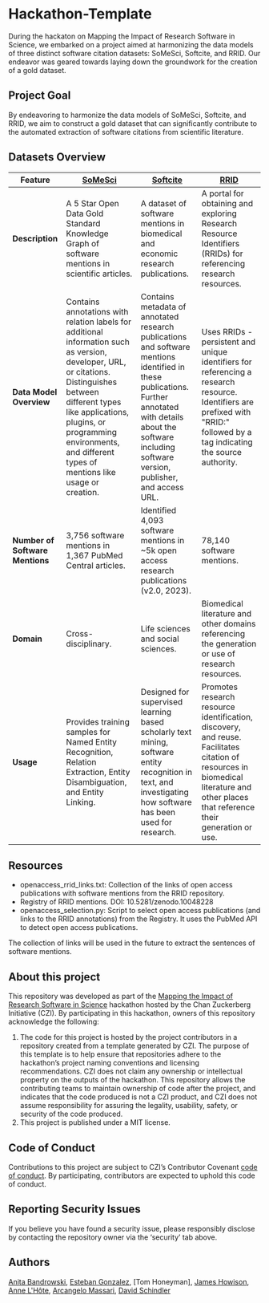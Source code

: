 # Hackathon-Template


During the hackaton on Mapping the Impact of Research Software in Science, we embarked on a project aimed at harmonizing the data models of three distinct software citation datasets: SoMeSci, Softcite, and RRID. Our endeavor was geared towards laying down the groundwork for the creation of a gold dataset.

## Project Goal

By endeavoring to harmonize the data models of SoMeSci, Softcite, and RRID, we aim to construct a gold dataset that can significantly contribute to the automated extraction of software citations from scientific literature.
## Datasets Overview

| Feature                        | [SoMeSci](https://data.gesis.org/somesci/)         | [Softcite](https://github.com/howisonlab/softcite-dataset) | [RRID](https://scicrunch.org/resources)        |
|--------------------------------|-----------------------------------------------------|-------------------------------------------------------------|------------------------------------------------|
| **Description**                | A 5 Star Open Data Gold Standard Knowledge Graph of software mentions in scientific articles. | A dataset of software mentions in biomedical and economic research publications. | A portal for obtaining and exploring Research Resource Identifiers (RRIDs) for referencing research resources.
| **Data Model Overview**        | Contains annotations with relation labels for additional information such as version, developer, URL, or citations. Distinguishes between different types like applications, plugins, or programming environments, and different types of mentions like usage or creation. | Contains metadata of annotated research publications and software mentions identified in these publications. Further annotated with details about the software including software version, publisher, and access URL. | Uses RRIDs - persistent and unique identifiers for referencing a research resource. Identifiers are prefixed with "RRID:" followed by a tag indicating the source authority.
| **Number of Software Mentions**| 3,756 software mentions in 1,367 PubMed Central articles. | Identified 4,093 software mentions in ~5k open access research publications (v2.0, 2023). | 78,140 software mentions. |
| **Domain**                     | Cross-disciplinary. | Life sciences and social sciences. | Biomedical literature and other domains referencing the generation or use of research resources.
| **Usage**                      | Provides training samples for Named Entity Recognition, Relation Extraction, Entity Disambiguation, and Entity Linking. | Designed for supervised learning based scholarly text mining, software entity recognition in text, and investigating how software has been used for research. | Promotes research resource identification, discovery, and reuse. Facilitates citation of resources in biomedical literature and other places that reference their generation or use.

## Resources
* openaccess_rrid_links.txt: Collection of the links of open access publications with software mentions from the RRID repository.
* Registry of RRID mentions. DOI: 10.5281/zenodo.10048228
* openaccess_selection.py: Script to select open access publications (and links to the RRID annotations) from the Registry. It uses the PubMed API to detect open access publications.

The collection of links will be used in the future to extract the sentences of software mentions. 

## About this project

This repository was developed as part of the [Mapping the Impact of Research Software in Science](https://github.com/chanzuckerberg/software-impact-hackathon-2023) hackathon hosted by the Chan Zuckerberg Initiative (CZI). By participating in this hackathon, owners of this repository acknowledge the following:
1. The code for this project is hosted by the project contributors in a repository created from a template generated by CZI. The purpose of this template is to help ensure that repositories adhere to the hackathon’s project naming conventions and licensing recommendations.  CZI does not claim any ownership or intellectual property on the outputs of the hackathon. This repository allows the contributing teams to maintain ownership of code after the project, and indicates that the code produced is not a CZI product, and CZI does not assume responsibility for assuring the legality, usability, safety, or security of the code produced.
2. This project is published under a MIT license.

## Code of Conduct

Contributions to this project are subject to CZI’s Contributor Covenant [code of conduct](https://github.com/chanzuckerberg/.github/blob/master/CODE_OF_CONDUCT.md). By participating, contributors are expected to uphold this code of conduct. 

## Reporting Security Issues

If you believe you have found a security issue, please responsibly disclose by contacting the repository owner via the ‘security’ tab above.

## Authors

[Anita Bandrowski](https://github.com/bandrow), [Esteban Gonzalez](https://github.com/esgg), [Tom Honeyman], [James Howison](https://github.com/jameshowison), [Anne L'Hôte](https://github.com/annelhote/), [Arcangelo Massari](https://github.com/arcangelo7), [David Schindler](https://github.com/dave-s477)
